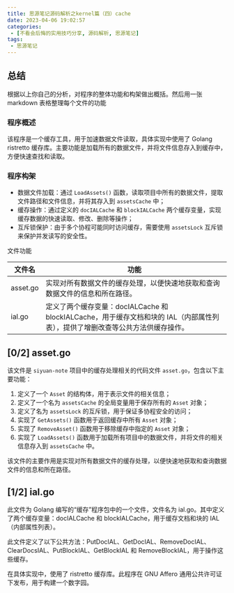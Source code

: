 ```yaml
---
title: 思源笔记源码解析之kernel篇（四）cache
date: 2023-04-06 19:02:57
categories:
 - [不看会后悔的实用技巧分享, 源码解析, 思源笔记]
tags: 
 - 思源笔记
---
```


## 总结

根据以上你自己的分析，对程序的整体功能和构架做出概括。然后用一张 markdown 表格整理每个文件的功能

### 程序概述

该程序是一个缓存工具，用于加速数据文件读取，具体实现中使用了 Golang ristretto 缓存库。主要功能是加载所有的数据文件，并将文件信息存入到缓存中，方便快速查找和读取。

### 程序构架

* 数据文件加载：通过 `LoadAssets()` 函数，读取项目中所有的数据文件，提取文件路径和文件信息，并将其存入到 `assetsCache` 中；
* 缓存操作：通过定义的 `docIALCache` 和 `blockIALCache` 两个缓存变量，实现缓存数据的快速读取、修改、删除等操作；
* 互斥锁保护：由于多个协程可能同时访问缓存，需要使用 `assetsLock` 互斥锁来保护并发读写的安全性。

文件功能

| 文件名   | 功能                                                                                                                           |
| ---------- | -------------------------------------------------------------------------------------------------------------------------------- |
| asset.go | 实现对所有数据文件的缓存处理，以便快速地获取和查询数据文件的信息和所在路径。                                                   |
| ial.go   | 定义了两个缓存变量：docIALCache 和 blockIALCache，用于缓存文档和块的 IAL（内部属性列表），提供了增删改查等公共方法供缓存操作。 |

## [0/2] asset.go

该文件是 `siyuan-note` 项目中的缓存处理相关的代码文件 `asset.go`，包含以下主要功能：

1. 定义了一个 `Asset` 的结构体，用于表示文件的相关信息；
2. 定义了一个名为 `assetsCache` 的全局变量用于保存所有的 `Asset` 对象；
3. 定义了名为 `assetsLock` 的互斥锁，用于保证多协程安全的访问；
4. 实现了 `GetAssets()` 函数用于返回缓存中所有 `Asset` 对象；
5. 实现了 `RemoveAsset()` 函数用于移除缓存中指定的 `Asset` 对象；
6. 实现了 `LoadAssets()` 函数用于加载所有项目中的数据文件，并将文件的相关信息存入到 `assetsCache` 中。

该文件的主要作用是实现对所有数据文件的缓存处理，以便快速地获取和查询数据文件的信息和所在路径。

## [1/2] ial.go

此文件为 Golang 编写的“缓存”程序包中的一个文件，文件名为 ial.go。其中定义了两个缓存变量：docIALCache 和 blockIALCache，用于缓存文档和块的 IAL（内部属性列表）。

此文件定义了以下公共方法：PutDocIAL、GetDocIAL、RemoveDocIAL、ClearDocsIAL、PutBlockIAL、GetBlockIAL 和 RemoveBlockIAL，用于操作这些缓存。

在具体实现中，使用了 ristretto 缓存库。此程序在 GNU Affero 通用公共许可证下发布，用于构建一个数字园。


